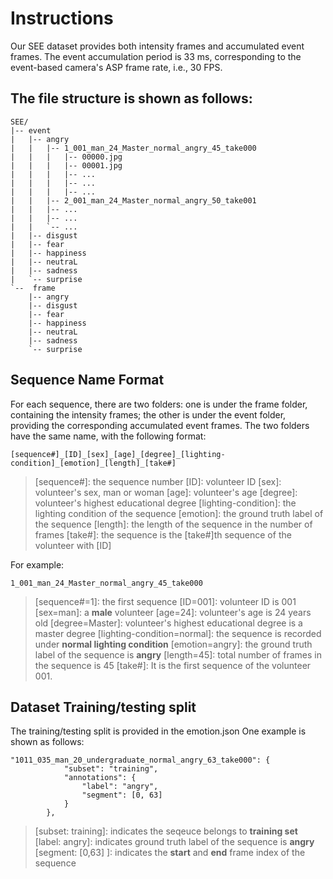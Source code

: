 # Instructions 
Our SEE dataset provides both intensity frames and accumulated event frames. The event accumulation period is 33 ms, corresponding to the event-based camera's ASP frame rate, i.e., 30 FPS. 

## The file structure is shown as follows:
```
SEE/
|-- event
|   |-- angry
|   |   |-- 1_001_man_24_Master_normal_angry_45_take000
|   |   |   |-- 00000.jpg
|   |   |   |-- 00001.jpg
|   |   |   |-- ...
|   |   |   |-- ...
|   |   |   |-- ...
|   |   |-- 2_001_man_24_Master_normal_angry_50_take001
|   |   |-- ...
|   |   |-- ...
|   |   `-- ...
|   |-- disgust
|   |-- fear
|   |-- happiness
|   |-- neutraL
|   |-- sadness
|   `-- surprise
`--  frame
    |-- angry
    |-- disgust
    |-- fear
    |-- happiness
    |-- neutraL
    |-- sadness
    `-- surprise
```

## Sequence Name Format
For each sequence, there are two folders: one is under the frame folder, containing the intensity frames; the other is under the event folder, providing the corresponding accumulated event frames. The two folders have the same name, with the following format:
```
[sequence#]_[ID]_[sex]_[age]_[degree]_[lighting-condition]_[emotion]_[length]_[take#]
```
>[sequence#]: the sequence number
[ID]: volunteer ID
[sex]: volunteer's sex, man or woman
[age]: volunteer's age
[degree]: volunteer's highest educational degree
[lighting-condition]: the lighting condition of the sequence
[emotion]: the ground truth label of the sequence
[length]: the length of the sequence in the number of frames
[take#]: the sequence is the [take#]th sequence of the volunteer with [ID]


For example:
``` 
1_001_man_24_Master_normal_angry_45_take000 
```

>[sequence#=1]: the first sequence
[ID=001]: volunteer ID is 001
[sex=man]: a **male** volunteer
[age=24]: volunteer's age is 24 years old
[degree=Master]: volunteer's highest educational degree is a master degree
[lighting-condition=normal]: the sequence is recorded under **normal lighting condition**
[emotion=angry]: the ground truth label of the sequence is **angry**
[length=45]: total number of frames in the sequence is 45
[take#]: It is the first sequence of the volunteer 001.

## Dataset Training/testing split
The training/testing split is provided in the emotion.json
One example is shown as follows:
```
"1011_035_man_20_undergraduate_normal_angry_63_take000": {
			"subset": "training",
			"annotations": {
				"label": "angry",
				"segment": [0, 63]
			}
		},
```
>[subset: training]: indicates the seqeuce belongs to __training set__
>[label: angry]: indicates ground truth label of the sequence is __angry__
>[segment: [0,63] ]: indicates the **start** and **end** frame index of the sequence


